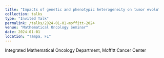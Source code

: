 ```yaml
---
title: "Impacts of genetic and phenotypic heterogeneity on tumor evolution"
collection: talks
type: "Invited Talk"
permalink: /talks/2024-01-01-moffitt-2024
venue: "Mathematical Oncology Seminar"
date: 2024-01-01
location: "Tampa, FL"
---
```


Integrated Mathematical Oncology Department, Moffitt Cancer Center
